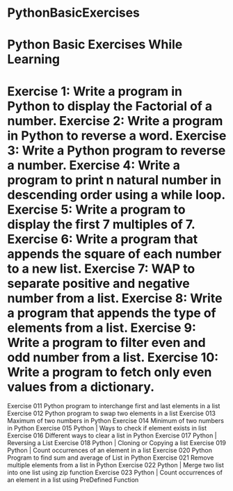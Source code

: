 # PythonBasicExercises
Python Basic Exercises While Learning 
========================================================================================================================================
Exercise 1: Write a program in Python to display the Factorial of a number.
Exercise 2: Write a program in Python to reverse a word.
Exercise 3: Write a Python program to reverse a number.
Exercise 4: Write a program to print n natural number in descending order using a while loop.
Exercise 5: Write a program to display the first 7 multiples of 7.
Exercise 6: Write a program that appends the square of each number to a new list.
Exercise 7: WAP to separate positive and negative number from a list.
Exercise 8: Write a program that appends the type of elements from a list.
Exercise 9: Write a program to filter even and odd number from a list.
Exercise 10: Write a program to fetch only even values from a dictionary.
========================================================================================================================================
Exercise 011 Python program to interchange first and last elements in a list
Exercise 012 Python program to swap two elements in a list
Exercise 013 Maximum of two numbers in Python
Exercise 014 Minimum of two numbers in Python
Exercise 015 Python | Ways to check if element exists in list
Exercise 016 Different ways to clear a list in Python
Exercise 017 Python | Reversing a List
Exercise 018 Python | Cloning or Copying a list
Exercise 019 Python | Count occurrences of an element in a list
Exercise 020 Python Program to find sum and average of List in Python
Exercise 021 Remove multiple elements from a list in Python
Exercise 022 Python | Merge two list into one list using zip function
Exercise 023 Python | Count occurrences of an element in a list using PreDefined Function